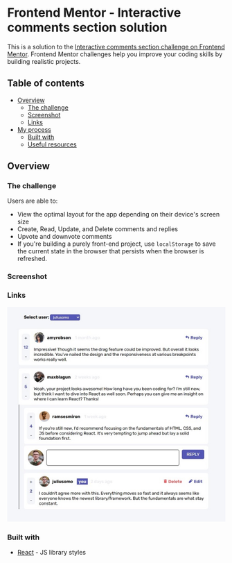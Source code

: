 # Frontend Mentor - Interactive comments section solution

This is a solution to the [Interactive comments section challenge on Frontend Mentor](https://www.frontendmentor.io/challenges/interactive-comments-section-iG1RugEG9). Frontend Mentor challenges help you improve your coding skills by building realistic projects. 

## Table of contents

- [Overview](#overview)
  - [The challenge](#the-challenge)
  - [Screenshot](#screenshot)
  - [Links](#links)
- [My process](#my-process)
  - [Built with](#built-with)
  - [Useful resources](#useful-resources)

## Overview
### The challenge

Users are able to:

- View the optimal layout for the app depending on their device's screen size
- Create, Read, Update, and Delete comments and replies
- Upvote and downvote comments
- If you're building a purely front-end project, use `localStorage` to save the current state in the browser that persists when the browser is refreshed.

### Screenshot


### Links
![](./screenshot.jpg)

### Built with

- [React](https://reactjs.org/) - JS library
styles
